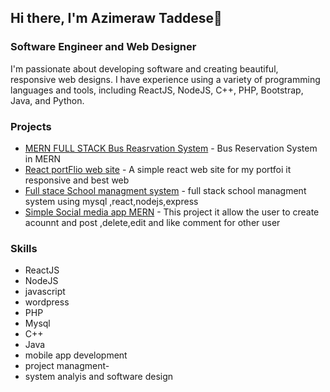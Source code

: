 
## Hi there, I'm  Azimeraw Taddese👋
### Software Engineer and Web Designer

I'm passionate about developing software and creating beautiful, responsive web designs. I have experience using a variety of programming languages and tools, including ReactJS, NodeJS, C++, PHP, Bootstrap, Java, and Python.

### Projects

- [MERN FULL STACK Bus Reasrvation System](https://github.com/Azime12/React-App-bus-reservation-System) - Bus Reservation System  in MERN
- [React portFlio web site](https://github.com/Azime12/My-Portflio-React-app) - A simple react web site for my portfoi it responsive and best web
- [Full stace School managment system](https://github.com/Azime12/MERN_STACK-Simple-social-madia-app) - full stack school managment system using mysql ,react,nodejs,express
- [Simple Social media app MERN](https://github.com/Azime12/MERN_STACK-Simple-social-madia-app) - This project it allow the user to create acounnt and post ,delete,edit and like comment for other user

### Skills

- ReactJS
- NodeJS
- javascript
- wordpress
- PHP
- Mysql
- C++
- Java
- mobile app development
- project managment-
- system analyis and software design
